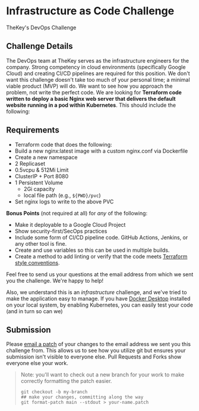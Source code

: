 # Infrastructure as Code Challenge
TheKey's DevOps Challenge

## Challenge Details
The DevOps team at TheKey serves as the infrastructure engineers for the company. Strong competency in cloud environments (specifically Google Cloud) and creating CI/CD pipelines are required for this position.
We don't want this challenge doesn't take too much of your personal time; a minimal viable product (MVP) will do. We want to see how you approach the problem, not write the perfect code.
We are looking for **Terraform code written to deploy a basic Nginx web server that delivers the default website running in a pod within Kubernetes**. This should include the following:

## Requirements
* Terraform code that does the following:
* Build a new nginx:latest image with a custom nginx.conf via Dockerfile
* Create a new namespace
* 2 Replicaset
* 0.5vcpu & 512Mi Limit
* ClusterIP + Port 8080
* 1 Persistent Volume
  * 2Gi capacity
  * local file path (e.g., `${PWD}/pvc`)
* Set nginx logs to write to the above PVC

**Bonus Points** (not required at all) for *any* of the following:
* Make it deployable to a Google Cloud Project
* Show security-first/SecOps practices
* Include some form of CI/CD pipeline code. GitHub Actions, Jenkins, or any other tool is fine.
* Create and use variables so this can be used in multiple builds.
* Create a method to add linting or verify that the code meets [Terraform style conventions](https://www.terraform.io/docs/language/syntax/style.html).

Feel free to send us your questions at the email address from which we sent you the challenge. We're happy to help!

Also, we understand this is an *infrastructure* challenge, and we've tried to make the application easy to manage. If you have [Docker Desktop]([https://www.docker.com/products/docker-desktop/](https://www.docker.com/products/docker-desktop/)) installed on your local system, by enabling Kubernetes, you can easily test your code (and in turn so can we)

## Submission
Please [email a patch](https://thoughtbot.com/blog/send-a-patch-to-someone-using-git-format-patch) of your changes to the email address we sent you this challenge from. This allows us to see how you utilize git but ensures your submission isn't visible to everyone else. Pull Requests and Forks show everyone else your work.

> Note: you'll want to check out a new branch for your work to make correctly formatting the patch easier.
> ```
> git checkout -b my-branch
> ## make your changes, committing along the way
> git format-patch main --stdout > your-name.patch
> ```